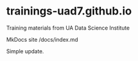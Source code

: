 # trainings-uad7.github.io
Training materials from UA Data Science Institute

MkDocs site /docs/index.md

Simple update.

